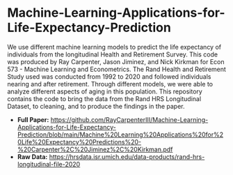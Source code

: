 # Machine-Learning-Applications-for-Life-Expectancy-Prediction
We use different machine learning models to predict the life expectancy of individuals from the longitudinal Health and Retirement Survey. This code was produced by Ray Carpenter, Jason Jiminez, and Nick Kirkman for Econ 573 - Machine Learning and Econometrics. The Rand Health and Retirement Study used was conducted from 1992 to 2020 and followed individuals nearing and after retirement. Through different models, we were able to analyze different aspects of aging in this population. This repository contains the code to bring the data from the Rand HRS Longitudinal Dataset, to cleaning, and to produce the findings in the paper.

- **Full Paper:** https://github.com/RayCarpenterIII/Machine-Learning-Applications-for-Life-Expectancy-Prediction/blob/main/Machine%20Learning%20Applications%20for%20Life%20Expectancy%20Predictions%20-%20Carpenter%2C%20Jiminez%2C%20Kirkman.pdf
- **Raw Data:** https://hrsdata.isr.umich.edu/data-products/rand-hrs-longitudinal-file-2020
